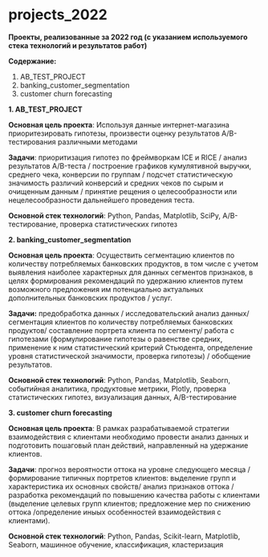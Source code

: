 # projects_2022
**Проекты, реализованные за 2022 год (с указанием используемого стека технологий и результатов работ)**

**Содержание:**

1. AB_TEST_PROJECT
2. banking_customer_segmentation
3. customer churn forecasting

**1. AB_TEST_PROJECT**

**Основная цель проекта**: 
Используя данные интернет-магазина приоритезировать гипотезы, произвести оценку результатов A/B-тестирования различными методами

**Задачи**: приоритизация гипотез по фреймворкам ICE и RICE / анализ результатов A/B-теста / построение графиков кумулятивной выручки, среднего чека, конверсии по группам / подсчет статистическую значимость различий конверсий и средних чеков по сырым и очищенным данным / принятие рещения о целесообразности или нецелесообразности дальнейшего проведения теста.

**Основной стек технологий**:
Python, Pandas, Matplotlib, SciPy, A/B-тестирование, проверка статистических гипотез

**2. banking_customer_segmentation**

**Основная цель проекта**: 
Осуществить сегментацию клиентов по количеству потребляемых банковских продуктов, в том числе с учетом выявления наиболее характерных для данных сегментов признаков, в целях формирования рекомендаций по удержанию клиентов путем возможного предложения им потенциально актуальных дополнительных банковских продуктов / услуг.

**Задачи:** предобработка данных / исследовательский анализ данных/ сегментация клиентов по количеству потребляемых банковских продуктов/ составление портрета клиента по сегменту/ работа с гипотезами (формулирование гипотезы о равенстве средних, применение к ним статистический критерий Стьюдента, определение уровня статистической значимости, проверка гипотезы) / обобщение результатов.

**Основной стек технологий**:
Python, Pandas, Matplotlib, Seaborn, событийная аналитика, продуктовые метрики, Plotly, проверка статистических гипотез, визуализация данных, A/B-тестирование

**3. customer churn forecasting**

**Основная цель проекта**: 
В рамках разрабатываемой стратегии взаимодействия с клиентами необходимо провести анализ данных и подготовить пошаговый план действий, направленный на удержание клиентов.

**Задачи**: прогноз вероятности оттока на уровне следующего месяца / формирование типичных портретов клиентов: выделение групп и характеристика их основных свойств/ анализ признаков оттока / разработка рекомендаций по повышению качества работы с клиентами (выделение целевых групп клиентов; предложение мер по снижению оттока /определение иныых особенностей взаимодействия с клиентами).

**Основной стек технологий**:
Python, Pandas, Scikit-learn, Matplotlib, Seaborn, машинное обучение, классификация, кластеризация
